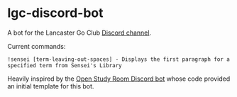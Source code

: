 # lgc-discord-bot
A bot for the Lancaster Go Club [Discord channel](https://discord.gg/6FqNWpZ).

Current commands:

``
!sensei [term-leaving-out-spaces] - Displays the first paragraph for a specified term from Sensei's Library
``

Heavily inspired by the [Open Study Room Discord bot](https://github.com/climu/OSR-discord-bot) whose code provided an initial template for this bot.
